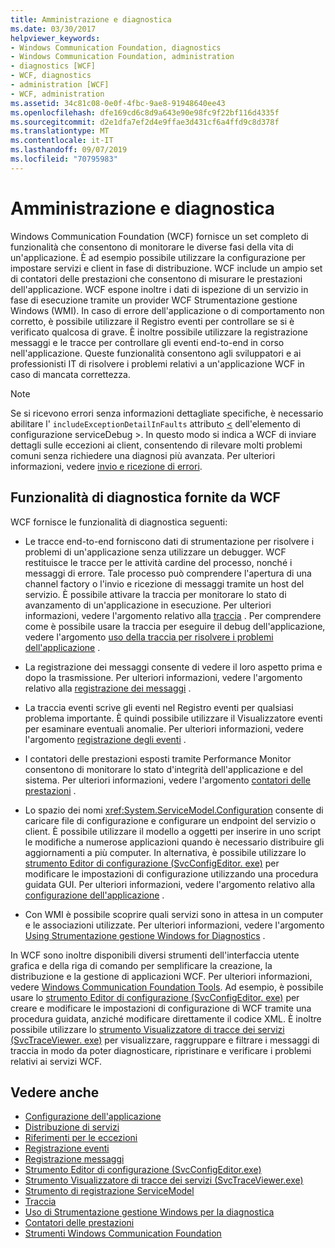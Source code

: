 ```yaml
---
title: Amministrazione e diagnostica
ms.date: 03/30/2017
helpviewer_keywords:
- Windows Communication Foundation, diagnostics
- Windows Communication Foundation, administration
- diagnostics [WCF]
- WCF, diagnostics
- administration [WCF]
- WCF, administration
ms.assetid: 34c81c08-0e0f-4fbc-9ae8-91948640ee43
ms.openlocfilehash: dfe169cd6c8d9a643e90e98fc9f22bf116d4335f
ms.sourcegitcommit: d2e1dfa7ef2d4e9ffae3d431cf6a4ffd9c8d378f
ms.translationtype: MT
ms.contentlocale: it-IT
ms.lasthandoff: 09/07/2019
ms.locfileid: "70795983"
---
```

# <a name="administration-and-diagnostics"></a>Amministrazione e diagnostica
Windows Communication Foundation (WCF) fornisce un set completo di funzionalità che consentono di monitorare le diverse fasi della vita di un'applicazione. È ad esempio possibile utilizzare la configurazione per impostare servizi e client in fase di distribuzione. WCF include un ampio set di contatori delle prestazioni che consentono di misurare le prestazioni dell'applicazione. WCF espone inoltre i dati di ispezione di un servizio in fase di esecuzione tramite un provider WCF Strumentazione gestione Windows (WMI). In caso di errore dell'applicazione o di comportamento non corretto, è possibile utilizzare il Registro eventi per controllare se si è verificato qualcosa di grave. È inoltre possibile utilizzare la registrazione messaggi e le tracce per controllare gli eventi end-to-end in corso nell'applicazione. Queste funzionalità consentono agli sviluppatori e ai professionisti IT di risolvere i problemi relativi a un'applicazione WCF in caso di mancata correttezza.  
  
> [!NOTE]
> Se si ricevono errori senza informazioni dettagliate specifiche, è necessario abilitare l' `includeExceptionDetailInFaults` attributo [ \<](../../configure-apps/file-schema/wcf/servicedebug.md) dell'elemento di configurazione serviceDebug >. In questo modo si indica a WCF di inviare dettagli sulle eccezioni ai client, consentendo di rilevare molti problemi comuni senza richiedere una diagnosi più avanzata. Per ulteriori informazioni, vedere [invio e ricezione di errori](../sending-and-receiving-faults.md).  
  
## <a name="diagnostics-features-provided-by-wcf"></a>Funzionalità di diagnostica fornite da WCF  
 WCF fornisce le funzionalità di diagnostica seguenti:  
  
- Le tracce end-to-end forniscono dati di strumentazione per risolvere i problemi di un'applicazione senza utilizzare un debugger. WCF restituisce le tracce per le attività cardine del processo, nonché i messaggi di errore. Tale processo può comprendere l'apertura di una channel factory o l'invio e ricezione di messaggi tramite un host del servizio. È possibile attivare la traccia per monitorare lo stato di avanzamento di un'applicazione in esecuzione. Per ulteriori informazioni, vedere l'argomento relativo alla [traccia](./tracing/index.md) . Per comprendere come è possibile usare la traccia per eseguire il debug dell'applicazione, vedere l'argomento [uso della traccia per risolvere i problemi dell'applicazione](./tracing/using-tracing-to-troubleshoot-your-application.md) .  
  
- La registrazione dei messaggi consente di vedere il loro aspetto prima e dopo la trasmissione. Per ulteriori informazioni, vedere l'argomento relativo alla [registrazione dei messaggi](message-logging.md) .  
  
- La traccia eventi scrive gli eventi nel Registro eventi per qualsiasi problema importante. È quindi possibile utilizzare il Visualizzatore eventi per esaminare eventuali anomalie. Per ulteriori informazioni, vedere l'argomento [registrazione degli eventi](./event-logging/index.md) .  
  
- I contatori delle prestazioni esposti tramite Performance Monitor consentono di monitorare lo stato d'integrità dell'applicazione e del sistema. Per ulteriori informazioni, vedere l'argomento [contatori delle prestazioni](./performance-counters/index.md) .  
  
- Lo spazio dei nomi <xref:System.ServiceModel.Configuration> consente di caricare file di configurazione e configurare un endpoint del servizio o client. È possibile utilizzare il modello a oggetti per inserire in uno script le modifiche a numerose applicazioni quando è necessario distribuire gli aggiornamenti a più computer. In alternativa, è possibile utilizzare lo [strumento Editor di configurazione (SvcConfigEditor. exe)](../configuration-editor-tool-svcconfigeditor-exe.md) per modificare le impostazioni di configurazione utilizzando una procedura guidata GUI. Per ulteriori informazioni, vedere l'argomento relativo alla [configurazione dell'applicazione](configuring-your-application.md) .  
  
- Con WMI è possibile scoprire quali servizi sono in attesa in un computer e le associazioni utilizzate. Per ulteriori informazioni, vedere l'argomento [Using Strumentazione gestione Windows for Diagnostics](./wmi/index.md) .  
  
 In WCF sono inoltre disponibili diversi strumenti dell'interfaccia utente grafica e della riga di comando per semplificare la creazione, la distribuzione e la gestione di applicazioni WCF. Per ulteriori informazioni, vedere [Windows Communication Foundation Tools](../tools.md). Ad esempio, è possibile usare lo [strumento Editor di configurazione (SvcConfigEditor. exe)](../configuration-editor-tool-svcconfigeditor-exe.md) per creare e modificare le impostazioni di configurazione di WCF tramite una procedura guidata, anziché modificare direttamente il codice XML. È inoltre possibile utilizzare lo [strumento Visualizzatore di tracce dei servizi (SvcTraceViewer. exe)](../service-trace-viewer-tool-svctraceviewer-exe.md) per visualizzare, raggruppare e filtrare i messaggi di traccia in modo da poter diagnosticare, ripristinare e verificare i problemi relativi ai servizi WCF.  
  
## <a name="see-also"></a>Vedere anche

- [Configurazione dell'applicazione](configuring-your-application.md)
- [Distribuzione di servizi](deploying-services.md)
- [Riferimenti per le eccezioni](./exceptions-reference/index.md)
- [Registrazione eventi](./event-logging/index.md)
- [Registrazione messaggi](message-logging.md)
- [Strumento Editor di configurazione (SvcConfigEditor.exe)](../configuration-editor-tool-svcconfigeditor-exe.md)
- [Strumento Visualizzatore di tracce dei servizi (SvcTraceViewer.exe)](../service-trace-viewer-tool-svctraceviewer-exe.md)
- [Strumento di registrazione ServiceModel](servicemodel-registration-tool.md)
- [Traccia](./tracing/index.md)
- [Uso di Strumentazione gestione Windows per la diagnostica](./wmi/index.md)
- [Contatori delle prestazioni](./performance-counters/index.md)
- [Strumenti Windows Communication Foundation](../tools.md)
